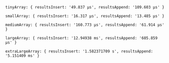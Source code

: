     tinyArray: { resultsInsert: '49.837 μs', resultsAppend: '109.603 μs' }
  
    smallArray: { resultsInsert: '16.317 μs', resultsAppend: '13.485 μs' }
  
    mediumArray: { resultsInsert: '160.773 μs', resultsAppend: '61.914 μs' }

    largeArray: { resultsInsert: '12.94938 ms', resultsAppend: '605.859 μs' }
  
    extraLargeArray: { resultsInsert: '1.582371709 s', resultsAppend: '5.151409 ms' }